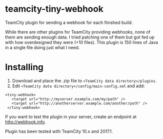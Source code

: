 # teamcity-tiny-webhook
TeamCity plugin for sending a webhook for each finished build.

While there are other plugins for TeamCity providing webhooks, none of them are sending enough data.
I tried patching one of them but got fed up with how overdesigned they were (+10 files). This plugin is 150 lines of Java in a single file doing just what I need.

# Installing

 1. Download and place the .zip file to `<TeamCity data directory>/plugins`.
 2. Edit `<TeamCity data directory>/config/main-config.xml` and add:
 ```
 <tiny-webhook>
    <target url="http://myserver.example.com/my/path" />
    <target url="http://anotherserver.example.com/another/path" />
  </tiny-webhook>
 ```
 
 If you want to test the plugin in your server, create an endpoint at http://webhook.info.
 
 Plugin has been tested with TeamCity 10.x and 2017.1.
